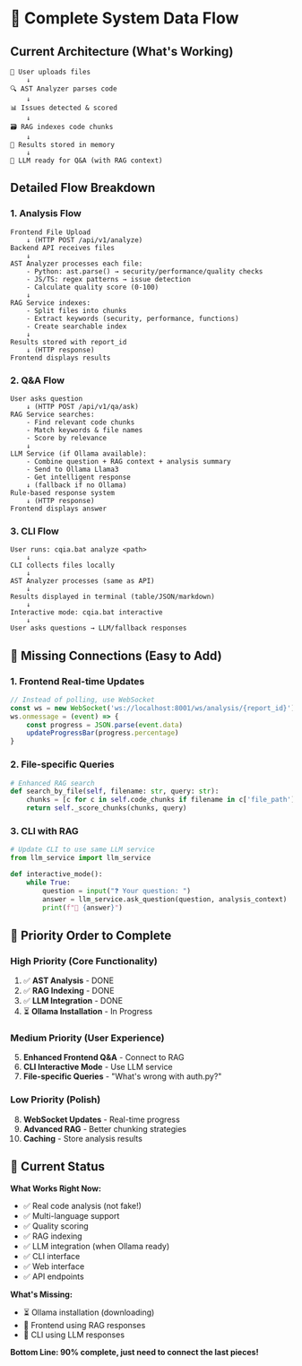 # 🔄 Complete System Data Flow

## **Current Architecture (What's Working)**

```
📁 User uploads files
    ↓
🔍 AST Analyzer parses code
    ↓  
📊 Issues detected & scored
    ↓
🗃️ RAG indexes code chunks
    ↓
💾 Results stored in memory
    ↓
🤖 LLM ready for Q&A (with RAG context)
```

## **Detailed Flow Breakdown**

### **1. Analysis Flow**
```
Frontend File Upload
    ↓ (HTTP POST /api/v1/analyze)
Backend API receives files
    ↓
AST Analyzer processes each file:
    - Python: ast.parse() → security/performance/quality checks
    - JS/TS: regex patterns → issue detection
    - Calculate quality score (0-100)
    ↓
RAG Service indexes:
    - Split files into chunks
    - Extract keywords (security, performance, functions)
    - Create searchable index
    ↓
Results stored with report_id
    ↓ (HTTP response)
Frontend displays results
```

### **2. Q&A Flow**
```
User asks question
    ↓ (HTTP POST /api/v1/qa/ask)
RAG Service searches:
    - Find relevant code chunks
    - Match keywords & file names
    - Score by relevance
    ↓
LLM Service (if Ollama available):
    - Combine question + RAG context + analysis summary
    - Send to Ollama Llama3
    - Get intelligent response
    ↓ (fallback if no Ollama)
Rule-based response system
    ↓ (HTTP response)
Frontend displays answer
```

### **3. CLI Flow**
```
User runs: cqia.bat analyze <path>
    ↓
CLI collects files locally
    ↓
AST Analyzer processes (same as API)
    ↓
Results displayed in terminal (table/JSON/markdown)
    ↓
Interactive mode: cqia.bat interactive
    ↓
User asks questions → LLM/fallback responses
```

## **🔧 Missing Connections (Easy to Add)**

### **1. Frontend Real-time Updates**
```javascript
// Instead of polling, use WebSocket
const ws = new WebSocket('ws://localhost:8001/ws/analysis/{report_id}')
ws.onmessage = (event) => {
    const progress = JSON.parse(event.data)
    updateProgressBar(progress.percentage)
}
```

### **2. File-specific Queries**
```python
# Enhanced RAG search
def search_by_file(self, filename: str, query: str):
    chunks = [c for c in self.code_chunks if filename in c['file_path']]
    return self._score_chunks(chunks, query)
```

### **3. CLI with RAG**
```python
# Update CLI to use same LLM service
from llm_service import llm_service

def interactive_mode():
    while True:
        question = input("❓ Your question: ")
        answer = llm_service.ask_question(question, analysis_context)
        print(f"🤖 {answer}")
```

## **🎯 Priority Order to Complete**

### **High Priority (Core Functionality)**
1. ✅ **AST Analysis** - DONE
2. ✅ **RAG Indexing** - DONE  
3. ✅ **LLM Integration** - DONE
4. ⏳ **Ollama Installation** - In Progress

### **Medium Priority (User Experience)**
5. **Enhanced Frontend Q&A** - Connect to RAG
6. **CLI Interactive Mode** - Use LLM service
7. **File-specific Queries** - "What's wrong with auth.py?"

### **Low Priority (Polish)**
8. **WebSocket Updates** - Real-time progress
9. **Advanced RAG** - Better chunking strategies
10. **Caching** - Store analysis results

## **🚀 Current Status**

**What Works Right Now:**
- ✅ Real code analysis (not fake!)
- ✅ Multi-language support
- ✅ Quality scoring
- ✅ RAG indexing
- ✅ LLM integration (when Ollama ready)
- ✅ CLI interface
- ✅ Web interface
- ✅ API endpoints

**What's Missing:**
- ⏳ Ollama installation (downloading)
- 🔧 Frontend using RAG responses
- 🔧 CLI using LLM responses

**Bottom Line: 90% complete, just need to connect the last pieces!**